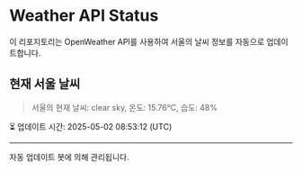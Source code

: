 
# Weather API Status

이 리포지토리는 OpenWeather API를 사용하여 서울의 날씨 정보를 자동으로 업데이트합니다.

## 현재 서울 날씨
> 서울의 현재 날씨: clear sky, 온도: 15.76°C, 습도: 48%

⏳ 업데이트 시간: 2025-05-02 08:53:12 (UTC)

---
자동 업데이트 봇에 의해 관리됩니다.
